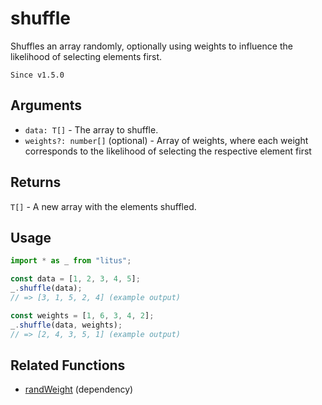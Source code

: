 # shuffle

Shuffles an array randomly, optionally using weights to influence the
likelihood of selecting elements first.

`Since v1.5.0`

## Arguments

- `data: T[]` - The array to shuffle.
- `weights?: number[]` (optional) - Array of weights, where each weight
  corresponds to the likelihood of selecting the respective element first

## Returns

`T[]` - A new array with the elements shuffled.

## Usage

```ts
import * as _ from "litus";

const data = [1, 2, 3, 4, 5];
_.shuffle(data);
// => [3, 1, 5, 2, 4] (example output)

const weights = [1, 6, 3, 4, 2];
_.shuffle(data, weights);
// => [2, 4, 3, 5, 1] (example output)
```

## Related Functions

- [randWeight](randWeight.md) (dependency)
